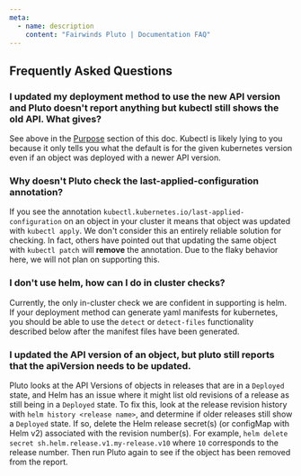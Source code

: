```yaml
---
meta:
  - name: description
    content: "Fairwinds Pluto | Documentation FAQ"
---
```

## Frequently Asked Questions

### I updated my deployment method to use the new API version and Pluto doesn't report anything but kubectl still shows the old API. What gives?

See above in the [Purpose](/#purpose) section of this doc. Kubectl is likely lying to you because it only tells you what the default is for the given kubernetes version even if an object was deployed with a newer API version.

### Why doesn't Pluto check the last-applied-configuration annotation?

If you see the annotation `kubectl.kubernetes.io/last-applied-configuration` on an object in your cluster it means that object was updated with `kubectl apply`. We don't consider this an entirely reliable solution for checking. In fact, others have pointed out that updating the same object with `kubectl patch` will **remove** the annotation. Due to the flaky behavior here, we will not plan on supporting this.

### I don't use helm, how can I do in cluster checks?

Currently, the only in-cluster check we are confident in supporting is helm. If your deployment method can generate yaml manifests for kubernetes, you should be able to use the `detect` or `detect-files` functionality described below after the manifest files have been generated.

### I updated the API version of an object, but pluto still reports that the apiVersion needs to be updated.

Pluto looks at the API Versions of objects in releases that are in a `Deployed` state, and Helm has an issue where it might list old revisions of a release as still being in a `Deployed` state. To fix this, look at the release revision history with `helm history <release name>`, and determine if older releases still show a `Deployed` state. If so, delete the Helm release secret(s) (or configMap with Helm v2) associated with the revision number(s). For example, `helm delete secret sh.helm.release.v1.my-release.v10` where `10` corresponds to the release number. Then run Pluto again to see if the object has been removed from the report.
